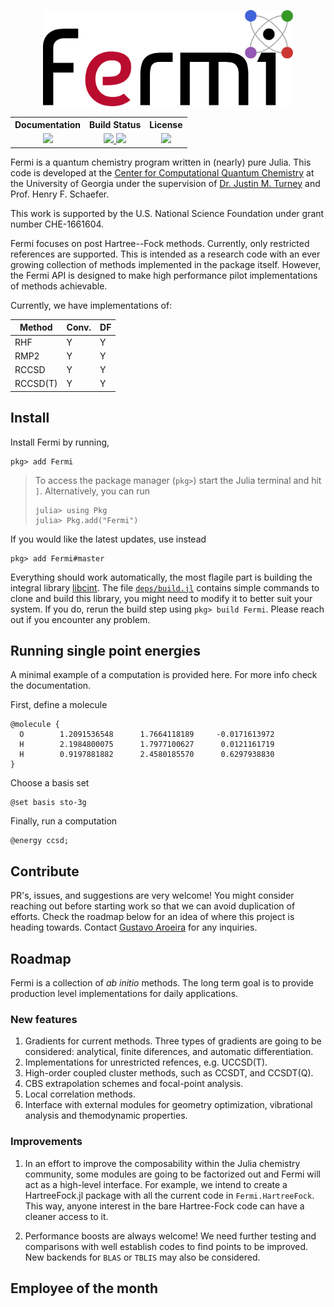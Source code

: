 <p align="center">
  <img src="docs/src/assets/logo.svg" width="400" alt=""/>
</p>

<table align="center">
  <tr>
    <th>Documentation</th>
    <th>Build Status</th>
    <th>License</th>
  </tr>
  <tr>
    <td align="center">
      <a href=https://FermiQC.github.io/Fermi.jl/dev>
      <img src=https://img.shields.io/badge/docs-dev-blue.svg>
      </a> 
    </td>
    <td align="center">
      <a href=https://github.com/FermiQC/Fermi.jl/actions/workflows/CI.yml>
      <img src=https://github.com/FermiQC/Fermi.jl/actions/workflows/CI.yml/badge.svg>
      </a> 
      <a href=https://codecov.io/gh/FermiQC/Fermi.jl>
      <img src=https://codecov.io/gh/FermiQC/Fermi.jl/branch/master/graph/badge.svg?token=EWRG6Q7FK9>
      </a> 
    </td>
    <td align="center">
      <a href=https://github.com/FermiQC/Fermi.jl/blob/master/LICENSE>
      <img src=https://img.shields.io/badge/License-MIT-blue.svg>
      </a>
    </td>
  </tr>
</table>

Fermi is a quantum chemistry program written in (nearly) pure Julia. This code is developed at
the [Center for Computational Quantum Chemistry](https://github.com/CCQC) at the University of Georgia under the supervision 
of [Dr. Justin M. Turney](https://github.com/jturney) and Prof. Henry F. Schaefer.

This work is supported by the U.S. National Science Foundation under grant number CHE-1661604.

Fermi focuses on post Hartree--Fock methods. Currently, only restricted references are supported.
This is intended as a research code with an ever growing collection of methods implemented in
the package itself. However, the Fermi API is designed to make high performance pilot implementations
of methods achievable. 

Currently, we have implementations of:

| Method    | Conv. | DF |
|-----------|-------|----|
| RHF       |  Y    |  Y |
| RMP2      |  Y    |  Y |
| RCCSD     |  Y    |  Y |
| RCCSD(T)  |  Y    |  Y |

## Install
Install Fermi by running,
```
pkg> add Fermi
```

> To access the package manager (`pkg>`) start the Julia terminal and hit `]`. 
> Alternatively, you can run
> ```
> julia> using Pkg
> julia> Pkg.add("Fermi")
> ```

If you would like the latest updates, use instead
```
pkg> add Fermi#master
```
Everything should work automatically, the most flagile part is building the integral library [libcint](https://github.com/sunqm/libcint). The file [`deps/build.jl`](https://github.com/gustavojra/Fermi.jl/blob/master/deps/build.jl) contains simple commands to clone and build this library, you might need to modify it to better suit your system. If you do, rerun the build step using `pkg> build Fermi`. Please reach out 
if you encounter any problem.

## Running single point energies
A minimal example of a computation is provided here. For more info check the documentation.

First, define a molecule
```
@molecule {
  O        1.2091536548      1.7664118189     -0.0171613972
  H        2.1984800075      1.7977100627      0.0121161719
  H        0.9197881882      2.4580185570      0.6297938830
}
```
Choose a basis set
```
@set basis sto-3g
```
Finally, run a computation
```
@energy ccsd;
```

## Contribute
PR's, issues, and suggestions are very welcome! You might consider reaching out before starting
work so that we can avoid duplication of efforts. Check the roadmap below for an idea of where this project is heading towards. Contact [Gustavo Aroeira](https://github.com/gustavojra) for any inquiries. 

## Roadmap

Fermi is a collection of *ab initio* methods. The long term goal is to provide production level implementations for daily applications.

### New features
1. Gradients for current methods. Three types of gradients are going to be considered: analytical, finite diferences, and automatic differentiation. 
2. Implementations for unrestricted refences, e.g. UCCSD(T).
3. High-order coupled cluster methods, such as CCSDT, and CCSDT(Q).
4. CBS extrapolation schemes and focal-point analysis.
5. Local correlation methods.
6. Interface with external modules for geometry optimization, vibrational analysis and themodynamic properties.

### Improvements
1. In an effort to improve the composability within the Julia chemistry community, some modules are going to be factorized out and Fermi will act as a high-level interface. For example, we intend to create a HartreeFock.jl package with all the current code in `Fermi.HartreeFock`. This way, anyone interest in the bare Hartree-Fock code can have a cleaner access to it. 

2. Performance boosts are always welcome! We need further testing and comparisons with well establish codes to find points to be improved. New backends for `BLAS` or `TBLIS` may also be considered.

## Employee of the month
   <img src="https://i.ibb.co/JQzmwTf/new.gif" alt="">
